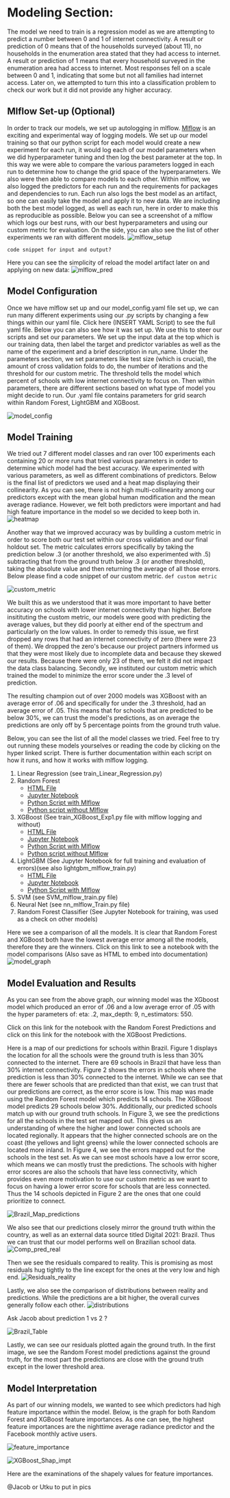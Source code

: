 # Modeling Section:

The model we need to train is a regression model as we are attempting to predict a number between 0 and 1 of internet connectivity. A result or prediction of 0 means that of the households surveyed (about 11), no households in the enumeration area stated that they had access to internet. A result or prediction of 1 means that every household surveyed in the enumeration area had access to internet. Most responses fell on a scale between 0 and 1, indicating that some but not all families had internet access. Later on, we attempted to turn this into a classification problem to check our work but it did not provide any higher accuracy. 

## Mlflow Set-up (Optional)

In order to track our models, we set up autologging in mlflow. [Mlflow](https://www.mlflow.org/docs/latest/index.html) is an exciting and experimental way of logging models. We set up our model training so that our python script for each model would create a new experiment for each run, it would log each of our model parameters when we did hyperparameter tuning and then log the best parameter at the top. In this way we were able to compare the various parameters logged in each run to determine how to change the grid space of the hyperparameters. We also were then able to compare models to each other. Within mlflow, we also logged the predictors for each run and the requirements for packages and dependencies to run. Each run also logs the best model as an artifact, so one can easily take the model and apply it to new data. We are including both the best model logged, as well as each run, here in order to make this as reproducible as possible. Below you can see a screenshot of a mlflow which logs our best runs, with our best hyperparameters and using our custom metric for evaluation.  On the side, you can also see the list of other experiments we ran with different models. 
    ![mlflow_setup](Images/mlflow_setup.PNG)

    code snippet for input and output?

Here you can see the simplicity of reload the model artifact later on and applying on new data:
    ![mlflow_pred](Images/mlflow_pred.PNG)


## Model Configuration
Once we have mlflow set up and our model_config.yaml file set up, we can run many different experiments using our .py scripts by changing a few things within our yaml file. Click here (INSERT YAML Script) to see the full yaml file. Below you can also see how it was set up. We use this to steer our scripts and set our parameters. We set up the input data at the top which is our training data, then label the target and predictor variables as well as the name of the experiment and a brief description in run_name. Under the parameters section, we set parameters like test size (which is crucial), the amount of cross validation folds to do, the number of iterations and the threshold for our custom metric. The threshold tells the model which percent of schools with low internet connectivity to focus on. Then within parameters, there are different sections based on what type of model you might decide to run. Our .yaml file contains parameters for grid search within Random Forest, LightGBM and XGBoost.

![model_config](Images/model_config_yaml.PNG)

## Model Training

We tried out 7 different model classes and ran over 100 experiments each containing 20 or more runs that tried various parameters in order to determine which model had the best accuracy. We experimented with various parameters, as well as different combinations of predictors. Below is the final list of predictors we used and a heat map displaying their collinearity. As you can see, there is not high multi-collinearity among our predictors except with the mean global human modification and the mean average radiance. However, we felt both predictors were important and had high feature importance in the model so we decided to keep both in. 
    ![heatmap](Images/heatmap.PNG)


Another way that we improved accuracy was by building a custom metric in order to score both our test set within our cross validation and our final holdout set. The metric calculates errors specifically by taking the prediction below .3 (or another threshold, we also experimented with .5) subtracting that from the ground truth below .3 (or another threshold), taking the absolute value and then returning the average of all those errors. Below please find a code snippet of our custom metric.
`def custom metric`

![custom_metric](Images/custom_metric.PNG)

 We built this as we understood that it was more important to have better accuracy on schools with lower internet connectivity than higher. Before insitituting the custom metric, our models were good with predicting the average values, but they did poorly at either end of the spectrum and particularly on the low values. In order to remedy this issue, we first dropped any rows that had an internet connectivity of zero (there were 23 of them). We dropped the zero's because our project partners informed us that they were most likely due to incomplete data and because they skewed our results. Because there were only 23 of them, we felt it did not impact the data class balancing. Secondly, we instituted our custom metric which trained the model to minimize the error score under the .3 level of prediction. 
 
 The resulting champion out of over 2000 models was XGBoost with an average error of .06 and specifically for under the .3 threshold, had an average error of .05. This means that for schools that are predicted to be below 30%, we can trust the model's predictions, as on average the predictions are only off by 5 percentage points from the ground truth value. 

 Below, you can see the list of all the model classes we tried. Feel free to try out running these models yourselves or reading the code by clicking on the hyper linked script. There is further documentation within each script on how it runs, and how it works with mlflow logging.

1. Linear Regression (see train_Linear_Regression.py)
2. Random Forest 
    - [HTML File](scripts/Training_Random_Forest.html)
    - [Jupyter Notebook](scripts/Training_Random_Forest.ipynb)
    - [Python Script with Mlflow](scripts/train_Random_Forest_no_mlflow2.py) 
    - [Python script without Mlflow](scripts/train_Random_Forest_clean.py)
2. XGBoost (See train_XGBoost_Exp1.py file with mlflow logging and without)
    - [HTML File](scripts/training_XGBoost.html)
    - [Jupyter Notebook](scripts/training_XGBoost.ipynb)
    - [Python Script with Mlflow](scripts/train_XGBoost_no_mlflow.py) 
    - [Python script without Mlflow](scripts/train_XGBoost_Exp1.py)
3. LightGBM (See Jupyter Notebook for full training and evaluation of errors)(see also lightgbm_mlflow_train.py)
    - [HTML File](scripts/Light_GBM_Notebook.html)
    - [Jupyter Notebook](scripts/Light_GBM_Notebook.ipynb)
    - [Python Script with Mlflow](scripts/lightgbm_mlflow_train.py)
5. SVM (see SVM_mlflow_train.py file)
6. Neural Net (see nn_mlflow_Train.py file)
7. Random Forest Classifier (See Jupyter Notebook for training, was used as a check on other models)

Here we see a comparison of all the models. It is clear that Random Forest and XGBoost both have the lowest average error among all the models, therefore they are the winners. 
Click on this link to see a notebook with the model comparisons (Also save as HTML to embed into documentation)
![model_graph](Images/model_graph.PNG)

## Model Evaluation and Results 

As you can see from the above graph, our winning model was the XGboost model which produced an error of .06 and a low average error of .05 with the hyper parameters of: eta: .2, max_depth: 9, n_estimators: 550. 

Click on this link for the notebook with the Random Forest Predictions and click on this link for the notebook with the XGBoost Predictions.

Here is a map of our predictions for schools within Brazil. Figure 1 displays the location for all the schools were the ground truth is less than 30% connected to the internet. There are 69 schools in Brazil that have less than 30% internet connectivity. Figure 2 shows the errors in schools where the prediction is less than 30% connected to the internet. While we can see that there are fewer schools that are predicted than that exist, we can trust that our predictions are correct, as the error score is low. This map was made using the Random Forest model which predicts 14 schools. The XGBoost model predicts 29 schools below 30%. Additionally, our predicted schools match up with our ground truth schools. In Figure 3, we see the predictions for all the schools in the test set mapped out. This gives us an understanding of where the higher and lower connected schools are located regionally. It appears that the higher connected schools are on the coast (the yellows and light greens) while the lower connected schools are located more inland. In Figure 4, we see the errors mapped out for the schools in the test set. As we can see most schools have a low error score, which means we can mostly trust the predictions. The schools with higher error scores are also the schools that have less connectivity, which provides even more motivation to use our custom metric as we want to focus on having a lower error score for schools that are less connected. Thus the 14 schools depicted in Figure 2 are the ones that one could prioritize to connect. 

![Brazil_Map_predictions](Images/Brazil_map_pred.PNG)

We also see that our predictions closely mirror the ground truth within the country, as well as an external data source titled Digital 2021: Brazil. Thus we can trust that our model performs well on Brazilian school data. 
![Comp_pred_real](Images/RF_Comparisons.PNG)

Then we see the residuals compared to reality. This is promising as most residuals hug tightly to the line except for the ones at the very low and high end.
![Residuals_reality](Images/RF_Comp_Residuals_.PNG)

Lastly, we also see the comparison of distributions between reality and predictions. While the predictions are a bit higher, the overall curves generally follow each other.
![distributions]((Images/reality_pred_comp.PNG))

Ask Jacob about prediction 1 vs 2 ?

![Brazil_Table](Images/Brazil_table.PNG)

Lastly, we can see our residuals plotted again the ground truth. In the first image, we see the Random Forest model predictions against the ground truth, for the most part the predictions are close with the ground truth except in the lower threshold area. 


## Model Interpretation
As part of our winning models, we wanted to see which predictors had high feature importance within the model. Below, is the graph for both Random Forest and XGBoost feature importances. As one can see, the highest feature importances are the nighttime average radiance predictor and the Facebook monthly active users.

![feature_importance](Images/RF_ft_impt.PNG)

![XGBoost_Shap_impt](Images/Shap_ft_impt.png)

Here are the examinations of the shapely values for feature importances. 

@Jacob or Utku to put in pics

